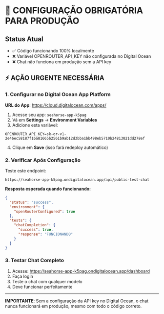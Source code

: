 # 🚨 CONFIGURAÇÃO OBRIGATÓRIA PARA PRODUÇÃO

## Status Atual
- ✅ Código funcionando 100% localmente
- ❌ Variável OPENROUTER_API_KEY não configurada no Digital Ocean
- ❌ Chat não funciona em produção sem a API key

## ⚡ AÇÃO URGENTE NECESSÁRIA

### 1. Configurar no Digital Ocean App Platform

**URL do App**: https://cloud.digitalocean.com/apps/

1. Acesse seu app: `seahorse-app-k5pag`
2. Vá em **Settings** → **Environment Variables**
3. Adicione esta variável:

```
OPENROUTER_API_KEY=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
```

4. Clique em **Save** (isso fará redeploy automático)

### 2. Verificar Após Configuração

Teste este endpoint:
```
https://seahorse-app-k5pag.ondigitalocean.app/api/public-test-chat
```

**Resposta esperada quando funcionando:**
```json
{
  "status": "success",
  "environment": {
    "openRouterConfigured": true
  },
  "tests": {
    "chatCompletion": {
      "success": true,
      "response": "FUNCIONANDO"
    }
  }
}
```

### 3. Testar Chat Completo

1. Acesse: https://seahorse-app-k5pag.ondigitalocean.app/dashboard
2. Faça login
3. Teste o chat com qualquer modelo
4. Deve funcionar perfeitamente

---

**IMPORTANTE**: Sem a configuração da API key no Digital Ocean, o chat nunca funcionará em produção, mesmo com todo o código correto.